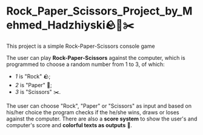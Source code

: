 # Rock_Paper_Scissors_Project_by_Mehmed_Hadzhiyski🪨📄✂️
This project is a simple Rock-Paper-Scissors console game

The user can play **Rock-Paper-Scissors** against the computer, which is programmed to choose a random number from 1 to 3, of which:
 - *1* is "Rock" 🪨;
 - *2* is "Paper" 📄;
 - *3* is "Scissors" ✂️.

The user can choose "Rock", "Paper" or "Scissors" as input and based on his/her choice the program checks if the he/she wins, draws or loses against the computer.
There are also a **score system** to show the user's and computer's score and **colorful texts as outputs** 🤩.

